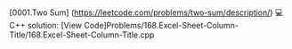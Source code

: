 [0001.Two Sum] (https://leetcode.com/problems/two-sum/description/)
                💻 C++ solution: [View Code]Problems/168.Excel-Sheet-Column-Title/168.Excel-Sheet-Column-Title.cpp


